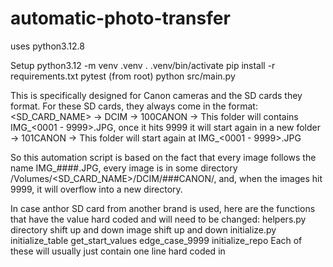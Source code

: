 # automatic-photo-transfer

uses python3.12.8

Setup
python3.12 -m venv .venv
. .venv/bin/activate
pip install -r requirements.txt
pytest (from root)
python src/main.py

This is specifically designed for Canon cameras and the SD cards they format. 
For these SD cards, they always come in the format:
<SD_CARD_NAME>
    -> DCIM
        -> 100CANON
            -> This folder will contains IMG_<0001 - 9999>.JPG, once it hits 9999 it will start again in a new folder
        -> 101CANON
            -> This folder will start again at IMG_<0001 - 9999>.JPG

So this automation script is based on the fact that every image follows the name IMG_####.JPG, every image is in some directory /Volumes/<SD_CARD_NAME>/DCIM/###CANON/, and, when the images hit 9999, it will overflow into a new directory. 

In case anthor SD card from another brand is used, here are the functions that have the value hard coded and will need to be changed:
helpers.py
    directory shift up and down
    image shift up and down
initialize.py
    initialize_table
    get_start_values
    edge_case_9999
    initialize_repo
Each of these will usually just contain one line hard coded in